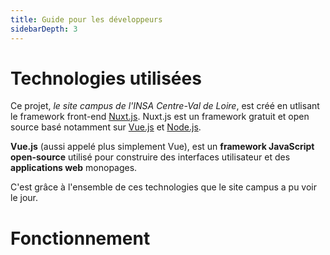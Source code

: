 ```yaml
---
title: Guide pour les développeurs
sidebarDepth: 3
---
```


# Technologies utilisées

Ce projet, _le site campus de l'INSA Centre-Val de Loire_, est créé en utlisant le framework front-end [Nuxt.js](https://nuxtjs.org/). Nuxt.js est un framework gratuit et open source basé notamment sur [Vue.js](https://vuejs.org/) et [Node.js](https://nodejs.org/).

**Vue.js** (aussi appelé plus simplement Vue), est un **framework JavaScript open-source** utilisé pour construire des interfaces utilisateur et des **applications web** monopages.

C'est grâce à l'ensemble de ces technologies que le site campus a pu voir le jour.

# Fonctionnement
